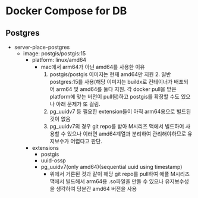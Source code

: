 # Docker Compose for DB

## Postgres

- server-place-postgres
  - image: postgis/postgis:15
    - platform: linux/amd64
      - mac에서 arm64가 아닌 amd64를 사용한 이유
        1. postgis/postgis 이미지는 현재 amd64만 지원
           2. 일반 postgres:15를 사용(해당 이미지는 buildx로 컨테이너가 배포되어 arm64 및 amd64를 둘다 지원. 각 docker pull을 받은 platform에 맞는 버전이 pull됨)하고 postgis를 확장할 수도 있으나 아래 문제가 또 걸림.
        2. pg_uuidv7 등 필요한 extension들이 아직 arm64용으로 빌드된 것이 없음
        3. pg_uuidv7의 경우 git repo를 받아 M시리즈 맥에서 빌드하여 사용할 수 있으나 이러면 amd64계열과 분리하여 관리해야하므로 유지보수가 어렵다고 판단.
    - extensions
      - postgis
      - uuid-ossp
      - pg_uuidv7(only amd64)(sequential uuid using timestamp)
        - 위에서 거론된 것과 같이 해당 git repo를 pull하여 애플 M시리즈 맥에서 빌드해서 arm64용 .so파일을 만들 수 있으나 유지보수성을 생각하여 당분간 amd64 버전을 사용